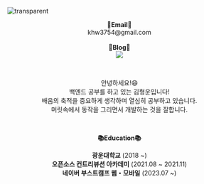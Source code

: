 ![transparent](https://capsule-render.vercel.app/api?type=transparent&fontColor=703ee5&text=HyungUn`s%20GitHub%20&height=150&fontSize=55)

<p align="center">
<Strong>📧Email📧</Strong><br>khw3754@gmail.com<br><br>
<Strong>🔗Blog🔗</Strong><br>
<a href="https://hhyung.tistory.com/" target="_blank"><img src="https://img.shields.io/badge/Tistory-535D6C?style=flat-square&logo=Tistory&logoColor=white"/></a>
</p>
<br>

<p align="center">
안녕하세요!😄<br>
백엔드 공부를 하고 있는 김형운입니다!<br>
배움의 축적을 중요하게 생각하며 열심히 공부하고 있습니다.<br>
머릿속에서 동작을 그리면서 개발하는 것을 잘합니다.
</p>

<br>

<p align="center">
    <Strong>📚Education📚</Strong><br>
</p>

<p align="center" display="inline-block">
    <Strong>광운대학교</Strong> (2018 ~)<br>
    <Strong>오픈소스 컨트리뷰션 아카데미</Strong> (2021.08 ~ 2021.11)<br>
    <Strong>네이버 부스트캠프 웹・모바일</Strong> (2023.07 ~)
</p>
